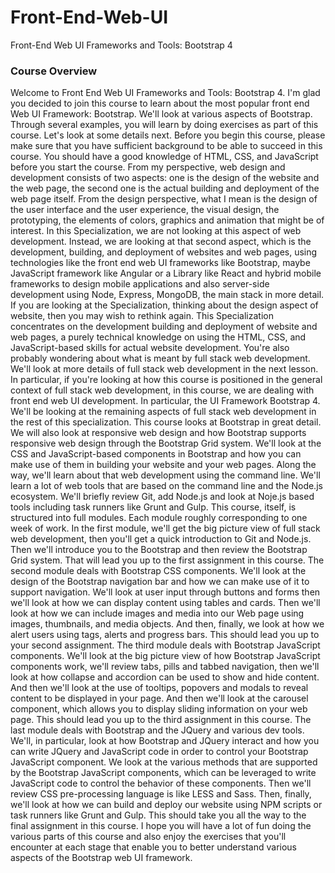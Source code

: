 <h1>Front-End-Web-UI</h1>
<h5)(by coursera.org)</h5>
<p>
Front-End Web UI Frameworks and Tools: Bootstrap 4
</p>
<h3>Course Overview</h3>
Welcome to Front End Web UI Frameworks and Tools: Bootstrap 4. 
I'm glad you decided to join this course to learn about the most popular front end Web UI Framework: Bootstrap. 
We'll look at various aspects of Bootstrap. Through several examples, you will learn by doing exercises as part of this course. 
Let's look at some details next. Before you begin this course, please make sure that you have sufficient background to be able to succeed in this course. 
You should have a good knowledge of HTML, CSS, and JavaScript before you start the course. 
From my perspective, web design and development consists of two aspects: one is the design of the website and the web page, the second one is the actual building and deployment of the web page itself.
From the design perspective, what I mean is the design of the user interface and the user experience, the visual design, the prototyping, the elements of colors, graphics and animation that might be of interest. 
In this Specialization, we are not looking at this aspect of web development. Instead, we are looking at that second aspect, which is the development, building, and deployment of websites and web pages, using technologies like the front end web UI frameworks like Bootstrap, maybe JavaScript framework like Angular or a Library like React and hybrid mobile frameworks to design mobile applications and also server-side development using Node, Express, MongoDB, the main stack in more detail.
If you are looking at the Specialization, thinking about the design aspect of website, then you may wish to rethink again. 
This Specialization concentrates on the development building and deployment of website and web pages, a purely technical knowledge on using the HTML, CSS, and JavaScript-based skills for actual website development. 
You're also probably wondering about what is meant by full stack web development.
We'll look at more details of full stack web development in the next lesson.
In particular, if you're looking at how this course is positioned in the general context of full stack web development, in this course, we are dealing with front end web UI development. 
In particular, the UI Framework Bootstrap 4. 
We'll be looking at the remaining aspects of full stack web development in the rest of this specialization.
This course looks at Bootstrap in great detail. We will also look at responsive web design and how Bootstrap supports responsive web design through the Bootstrap Grid system.
We'll look at the CSS and JavaScript-based components in Bootstrap and how you can make use of them in building your website and your web pages.
Along the way, we'll learn about that web development using the command line.
We'll learn a lot of web tools that are based on the command line and the Node.js ecosystem. 
We'll briefly review Git, add Node.js and look at Noje.js based tools including task runners like Grunt and Gulp. 
This course, itself, is structured into full modules.
Each module roughly corresponding to one week of work. 
In the first module, we'll get the big picture view of full stack web development, then you'll get a quick introduction to Git and Node.js. 
Then we'll introduce you to the Bootstrap and then review the Bootstrap Grid system. 
That will lead you up to the first assignment in this course.
The second module deals with Bootstrap CSS components. 
We'll look at the design of the Bootstrap navigation bar and how we can make use of it to support navigation. 
We'll look at user input through buttons and forms then we'll look at how we can display content using tables and cards. 
Then we'll look at how we can include images and media into our Web page using images, thumbnails, and media objects. 
And then, finally, we look at how we alert users using tags, alerts and progress bars. 
This should lead you up to your second assignment. The third module deals with Bootstrap JavaScript components. 
We'll look at the big picture view of how Bootstrap JavaScript components work, we'll review tabs, pills and tabbed navigation, then we'll look at how collapse and accordion can be used to show and hide content. 
And then we'll look at the use of tooltips, popovers and modals to reveal content to be displayed in your page. 
And then we'll look at the carousel component, which allows you to display sliding information on your web page. 
This should lead you up to the third assignment in this course. 
The last module deals with Bootstrap and the JQuery and various dev tools. 
We'll, in particular, look at how Bootstrap and JQuery interact and how you can write JQuery and JavaScript code in order to control your Bootstrap JavaScript component. 
We look at the various methods that are supported by the Bootstrap JavaScript components, which can be leveraged to write JavaScript code to control the behavior of these components. 
Then we'll review CSS pre-processing language is like LESS and Sass. 
Then, finally, we'll look at how we can build and deploy our website using NPM scripts or task runners like Grunt and Gulp. 
This should take you all the way to the final assignment in this course. I hope you will have a lot of fun doing the various parts of this course and also enjoy the exercises that you'll encounter at each stage that enable you to better understand various aspects of the Bootstrap web UI framework.

